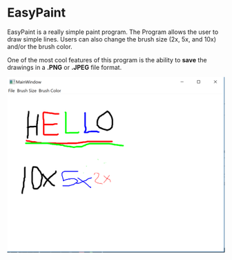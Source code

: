# EasyPaint

EasyPaint is a really simple paint program. The Program allows the user to draw simple lines.
Users can also change the brush size (2x, 5x, and 10x) and/or the brush color.

One of the most cool features of this program is the ability to **save** the drawings in a **.PNG** or **.JPEG** file format.

![Alt text](https://github.com/RosarioAleCali/QtExamples/blob/master/EasyPaint/Screenshot.PNG?raw=true  "Program Screenshoot")
